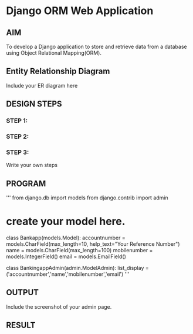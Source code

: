 # Django ORM Web Application

## AIM
To develop a Django application to store and retrieve data from a database using Object Relational Mapping(ORM).

## Entity Relationship Diagram

Include your ER diagram here

## DESIGN STEPS

### STEP 1:

### STEP 2:

### STEP 3:

Write your own steps

## PROGRAM
'''
from django.db import models
from django.contrib import admin
# create your model here.

class Bankapp(models.Model):
    accountnumber = models.CharField(max_length=10, help_text="Your Reference Number")
    name = models.CharField(max_length=100)
    mobilenumber = models.IntegerField()
    email = models.EmailField()

class BankingappAdmin(admin.ModelAdmin):
    list_display = ('accountnumber','name','mobilenumber','email')
'''





## OUTPUT

Include the screenshot of your admin page.


## RESULT
